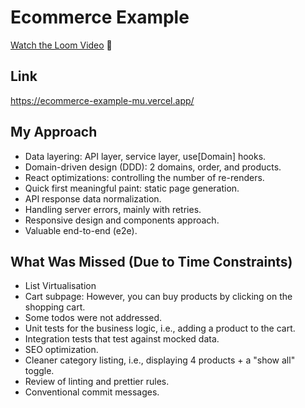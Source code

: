# Ecommerce Example

[Watch the Loom Video](https://www.loom.com/share/7f0986ed022a4185b2d6ebe438f9b452) 🎥

## Link

https://ecommerce-example-mu.vercel.app/

## My Approach

-   Data layering: API layer, service layer, use[Domain] hooks.
-   Domain-driven design (DDD): 2 domains, order, and products.
-   React optimizations: controlling the number of re-renders.
-   Quick first meaningful paint: static page generation.
-   API response data normalization.
-   Handling server errors, mainly with retries.
-   Responsive design and components approach.
-   Valuable end-to-end (e2e).

## What Was Missed (Due to Time Constraints)
- List Virtualisation
-   Cart subpage: However, you can buy products by clicking on the shopping cart.
-   Some todos were not addressed.
-   Unit tests for the business logic, i.e., adding a product to the cart.
-   Integration tests that test against mocked data.
-   SEO optimization.
-   Cleaner category listing, i.e., displaying 4 products + a "show all" toggle.
-   Review of linting and prettier rules.
-   Conventional commit messages.
